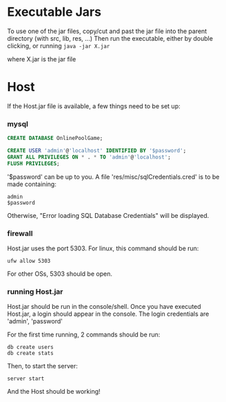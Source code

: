 # Executable Jars

To use one of the jar files, copy/cut and past the jar file into the parent directory (with src, lib, res, ...)
Then run the executable, either by double clicking, or running
	```
	java -jar X.jar
	```
	
where X.jar is the jar file


# Host

If the Host.jar file is available, a few things need to be set up:

### mysql
```sql
CREATE DATABASE OnlinePoolGame;

CREATE USER 'admin'@'localhost' IDENTIFIED BY '$password';
GRANT ALL PRIVILEGES ON * . * TO 'admin'@'localhost';
FLUSH PRIVILEGES;
```

'$password' can be up to you.
A file 'res/misc/sqlCredentials.cred' is to be made containing:
```
admin
$password
```
Otherwise, "Error loading SQL Database Credentials" will be displayed.

### firewall
Host.jar uses the port 5303.
For linux, this command should be run:
```
ufw allow 5303
```

For other OSs, 5303 should be open.

### running Host.jar

Host.jar should be run in the console/shell.
Once you have executed Host.jar, a login should appear in the console.
The login credentials are 'admin', 'password'

For the first time running, 2 commands should be run:
```
db create users
db create stats
```

Then, to start the server:
```
server start
```

And the Host should be working!